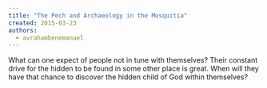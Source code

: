 ```yaml
---
title: "The Pech and Archaeology in the Mosquitia"
created: 2015-03-23
authors: 
  - avrahambenemanuel
---
```


What can one expect of people not in tune with themselves? Their constant drive for the hidden to be found in some other place is great. When will they have that chance to discover the hidden child of God within themselves?
